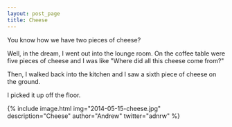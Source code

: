 ```yaml
---
layout: post_page
title: Cheese
---
```


You know how we have two pieces of cheese? 

Well, in the dream, I went out into the lounge room. On the coffee table were five pieces of cheese and I was like "Where did all this cheese come from?"

Then, I walked back into the kitchen and I saw a sixth piece of cheese on the ground. 

I picked it up off the floor.

{% include image.html img="2014-05-15-cheese.jpg" description="Cheese" author="Andrew" twitter="adnrw" %}
